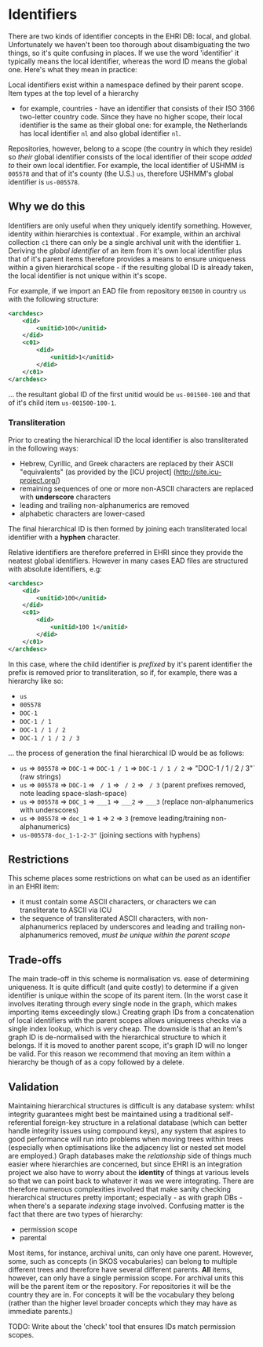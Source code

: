 # Identifiers

There are two kinds of identifier concepts in the EHRI DB: local, and global. Unfortunately we haven't been too
thorough about disambiguating the two things, so it's quite confusing in places. If we use the word 'identifier' it
typically means the local identifier, whereas the word ID means the global one. Here's what they mean in practice:

Local identifiers exist within a namespace defined by their parent scope. Item types at the top level of a hierarchy
- for example, countries - have an identifier that consists of their ISO 3166 two-letter country code. Since they have
no higher scope, their local identifier is the same as their global one: for example, the Netherlands has local
identifier `nl` and also global identifier `nl`.

Repositories, however, belong to a scope (the country in which they  reside)  so *their* global identifier consists
of the local identifier of their scope *added to* their own local identifier. For example, the local identifier of
USHMM is `005578` and that of it's county (the U.S.) `us`, therefore USHMM's global identifier is `us-005578`.

## Why we do this

Identifiers are only useful when they uniquely identify something. However, identity within hierarchies is contextual
. For example, within an archival collection `c1` there can only be a single archival unit with the identifier `1`.
Deriving the *global identifier* of an item from it's own local identifier plus that of it's parent items therefore
provides a means to ensure uniqueness within a given hierarchical scope - if the resulting global ID is already
taken, the local identifier is not unique within it's scope.

For example, if we import an EAD file from repository `001500` in country `us` with the following structure:

```xml
<archdesc>
    <did>
        <unitid>100</unitid>
    </did>
    <c01>
        <did>
            <unitid>1</unitid>
        </did>
    </c01>
</archdesc>
```

... the resultant global ID of the first unitid would be `us-001500-100` and that of it's child item `us-001500-100-1`.

### Transliteration
 
Prior to creating the hierarchical ID the local identifier is also transliterated in the following ways:
 
 - Hebrew, Cyrillic, and Greek characters are replaced by their ASCII "equivalents" (as provided by the [ICU project]
  (http://site.icu-project.org/)
 - remaining sequences of one or more non-ASCII characters are replaced with __underscore__ characters
 - leading and trailing non-alphanumerics are removed
 - alphabetic characters are lower-cased
 
The final hierarchical ID is then formed by joining each transliterated local identifier with a __hyphen__ character.

Relative identifiers are therefore preferred in EHRI since they provide the neatest global identifiers. However in
many cases EAD files are structured with absolute identifiers, e.g:

```xml
<archdesc>
    <did>
        <unitid>100</unitid>
    </did>
    <c01>
        <did>
            <unitid>100 1</unitid>
        </did>
    </c01>
</archdesc>
```

In this case, where the child identifier is _prefixed_ by it's parent identifier the prefix is removed prior to
transliteration, so if, for example, there was a hierarchy like so:

 - `us`
 - `005578`
 - `DOC-1`
 - `DOC-1 / 1`
 - `DOC-1 / 1 / 2`
 - `DOC-1 / 1 / 2 / 3`
 
... the process of generation the final hierarchical ID would be as follows:
 
 - `us` => `005578` => `DOC-1` => `DOC-1 / 1` => `DOC-1 / 1 / 2` => "DOC-1 / 1 / 2 / 3"` (raw strings)
 - `us` => `005578` => `DOC-1` => ` / 1` => ` / 2` => ` / 3` (parent prefixes removed, note leading space-slash-space)
 - `us` => `005578` => `DOC_1` => `___1` => `___2` => `___3` (replace non-alphanumerics with underscores)
 - `us` => `005578` => `doc_1` => `1` => `2` => `3` (remove leading/training non-alphanumerics)
 - `us-005578-doc_1-1-2-3"` (joining sections with hyphens)
 
## Restrictions

This scheme places some restrictions on what can be used as an identifier in an EHRI item:

 - it must contain some ASCII characters, or characters we can transliterate to ASCII via ICU
 - the sequence of transliterated ASCII characters, with non-alphanumerics replaced by underscores
   and leading and trailing non-alphanumerics removed, *must be unique within the parent scope*

## Trade-offs

The main trade-off in this scheme is normalisation vs. ease of determining uniqueness. It is quite difficult (and
quite costly) to determine if a given identifier is unique within the scope of its parent item. (In the worst case it
involves iterating through every single node in the graph, which makes importing items exceedingly slow.) Creating
graph IDs from a concatenation of local identifiers with the parent scopes allows uniqueness checks via a single
index lookup, which is very cheap. The downside is that an item's graph ID is de-normalised with the hierarchical
structure to which it belongs. If it is moved to another parent scope, it's graph ID will no longer be valid. For this
reason we recommend that moving an item within a hierarchy be though of as a copy followed by a delete.

## Validation

Maintaining hierarchical structures is difficult is any database system: whilst integrity guarantees might best be maintained using a traditional self-referential foreign-key structure in a relational database (which can better handle integrity issues using compound keys), any system that aspires to good performance will run into problems when moving trees within trees (especially when optimisations like the adjacency list or nested set model are employed.) Graph databases make the *relationship* side of things much easier where hierarchies are concerned, but since EHRI is an integration project we also have to worry about the **identity** of things at various levels so that we can point back to whatever it was we were integrating. There are therefore numerous complexities involved that make sanity checking hierarchical structures pretty important; especially - as with graph DBs - when there's a separate *indexing* stage involved. Confusing matter is the fact that there are two types of hierarchy:

 - permission scope
 - parental

Most items, for instance, archival units, can only have one parent. However, some, such as concepts (in SKOS vocabularies) can belong to multiple different trees and therefore have several different parents. **All** items, however, can only have a single permission scope. For archival units this will be the parent item or the repository. For repositories it will be the country they are in. For concepts it will be the vocabulary they belong (rather than the higher level broader concepts which they may have as immediate parents.)

TODO: Write about the 'check' tool that ensures IDs match permission scopes.






